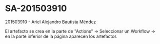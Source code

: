 # SA-201503910
201503910 - Ariel Alejandro Bautista Méndez

El artefacto se crea en la parte de "Actions" -> Seleccionar un Workflow -> en la parte inferior de la página aparecen los artefactos
